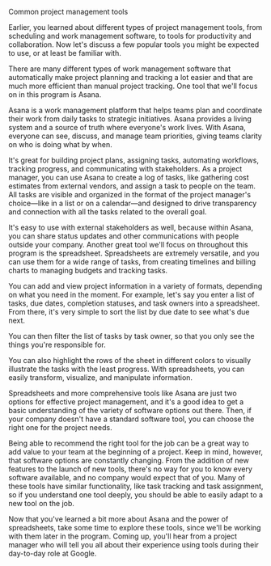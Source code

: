 Common project management tools

Earlier, you learned about different types of project management tools, from scheduling and work management software, to tools for productivity and collaboration. Now let's 
discuss a few popular tools you might be expected to use, or at least be familiar with. 

There are many different types of work management software that automatically make project planning and tracking a lot easier and that are much more efficient than manual
project tracking. One tool that we'll focus on in this program is Asana. 

Asana is a work management platform that helps teams plan and coordinate their work from daily tasks to strategic initiatives. Asana provides a living system and a source of 
truth where everyone's work lives. With Asana, everyone can see, discuss, and manage team priorities, giving teams clarity on who is doing what by when. 

It's great for building project plans, assigning tasks, automating workflows, tracking progress, and communicating with stakeholders. As a project manager, you can use Asana 
to create a log of tasks, like gathering cost estimates from external vendors, and assign a task to people on the team. All tasks are visible and organized in the format of
the project manager's choice—like in a list or on a calendar—and designed to drive transparency and connection with all the tasks related to the overall goal.

It's easy to use with external stakeholders as well, because within Asana, you can share status updates and other communications with people outside your company. Another great
tool we'll focus on throughout this program is the spreadsheet. Spreadsheets are extremely versatile, and you can use them for a wide range of tasks, from creating timelines 
and billing charts to managing budgets and tracking tasks. 

You can add and view project information in a variety of formats, depending on what you need in the moment. For example, let's say you enter a list of tasks, due dates,
completion statuses, and task owners into a spreadsheet. From there, it's very simple to sort the list by due date to see what's due next.

You can then filter the list of tasks by task owner, so that you only see the things you're responsible for.

You can also highlight the rows of the sheet in different colors to visually illustrate the tasks with the least progress. With spreadsheets, you can easily transform, visualize,
and manipulate information. 

Spreadsheets and more comprehensive tools like Asana are just two options for effective project management, and it's a good idea to get a basic understanding of the variety of 
software options out there. Then, if your company doesn't have a standard software tool, you can choose the right one for the project needs.

Being able to recommend the right tool for the job can be a great way to add value to your team at the beginning of a project. Keep in mind, however, that software options are 
constantly changing. From the addition of new features to the launch of new tools, there's no way for you to know every software available, and no company would expect that 
of you. Many of these tools have similar functionality, like task tracking and task assignment, so if you understand one tool deeply, you should be able to easily adapt to a
new tool on the job. 

Now that you've learned a bit more about Asana and the power of spreadsheets, take some time to explore these tools, since we'll be working with them later in the program. 
Coming up, you'll hear from a project manager who will tell you all about their experience using tools during their day-to-day role at Google.
